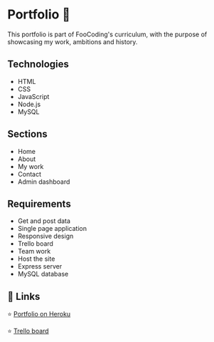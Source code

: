 
# Portfolio 📖

This portfolio is part of FooCoding's curriculum, with the purpose of showcasing my work, ambitions and history.

## Technologies
- HTML
- CSS
- JavaScript
- Node.js
- MySQL

## Sections
- Home
- About
- My work
- Contact
- Admin dashboard

## Requirements
- Get and post data
- Single page application
- Responsive design
- Trello board
- Team work
- Host the site 
- Express server
- MySQL database

## 🔗 Links
⭐️ [Portfolio on Heroku](https://dxenia-f90cb5afc803.herokuapp.com/)

⭐️ [Trello board](https://trello.com/b/6Z304mZV/fullstack-portfolio-project)

